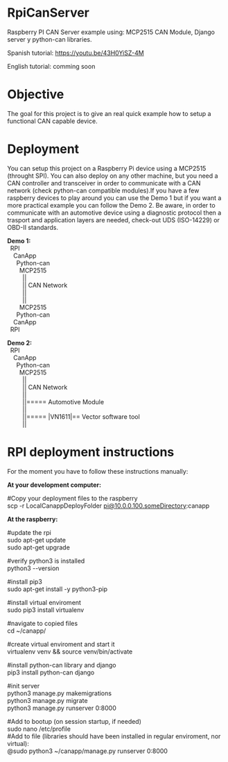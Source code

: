 # RpiCanServer
Raspberry PI CAN Server example using: MCP2515 CAN Module, Django server y python-can libraries.

Spanish tutorial:
https://youtu.be/43H0YiSZ-4M

English tutorial:
comming soon

# Objective
The goal for this project is to give an real quick example how to setup a functional CAN capable device.

# Deployment
You can setup this project on a Raspberry Pi device using a MCP2515 (throught SPI). You can also deploy on any other machine, but you need a CAN controller and transceiver in order to communicate with a CAN network (check python-can compatible modules).If you have a few raspberry devices to play around you can use the Demo 1 but if you want a more practical example you can follow the Demo 2. Be aware, in order to communicate with an automotive device using a diagnostic protocol then a trasport and application layers are needed, check-out UDS (ISO-14229) or OBD-II standards.

<b>Demo 1:<br/></b>
&ensp;RPI<br/>
&ensp;&ensp;CanApp<br/>
&ensp;&ensp;&ensp;Python-can<br/>
&ensp;&ensp;&ensp;&ensp;MCP2515<br/>
&ensp;&ensp;&ensp;&ensp;&ensp;||<br/>
&ensp;&ensp;&ensp;&ensp;&ensp;|| CAN Network<br/>
&ensp;&ensp;&ensp;&ensp;&ensp;||<br/>
&ensp;&ensp;&ensp;&ensp;&ensp;||<br/>
&ensp;&ensp;&ensp;&ensp;MCP2515<br/>
&ensp;&ensp;&ensp;Python-can<br/>
&ensp;&ensp;CanApp<br/>
&ensp;RPI<br/>

<b>Demo 2:<br/></b>
&ensp;RPI<br/>
&ensp;&ensp;CanApp<br/>
&ensp;&ensp;&ensp;Python-can<br/>
&ensp;&ensp;&ensp;&ensp;MCP2515<br/>
&ensp;&ensp;&ensp;&ensp;&ensp;||<br/>
&ensp;&ensp;&ensp;&ensp;&ensp;|| CAN Network<br/>
&ensp;&ensp;&ensp;&ensp;&ensp;||<br/>
&ensp;&ensp;&ensp;&ensp;&ensp;||===== Automotive Module<br/>
&ensp;&ensp;&ensp;&ensp;&ensp;||<br/>
&ensp;&ensp;&ensp;&ensp;&ensp;||===== |VN1611|== Vector software tool<br/>
&ensp;&ensp;&ensp;&ensp;&ensp;||<br/>
          
# RPI deployment instructions
For the moment you have to follow these instructions manually:

<b>At your development computer:</b><br/>

#Copy your deployment files to the raspberry<br/>
scp -r LocalCanappDeployFolder pi@10.0.0.100.someDirectory:canapp<br/>

<b>At the raspberry:</b><br/>

#update the rpi<br/>
sudo apt-get update<br/>
sudo apt-get upgrade<br/>

#verify python3 is installed<br/>
python3 --version<br/>

#install pip3<br/>
sudo apt-get install -y python3-pip<br/>

#install virtual enviroment<br/>
sudo pip3 install virtualenv<br/>

#navigate to copied files<br/>
cd ~/canapp/<br/>

#create virtual enviroment and start it<br/>
virtualenv venv && source venv/bin/activate<br/>

#install python-can library and django<br/>
pip3 install python-can django<br/>

#init server<br/>
python3 manage.py makemigrations<br/>
python3 manage.py migrate<br/>
python3 manage.py runserver 0:8000<br/>

#Add to bootup (on session startup, if needed)<br/>
sudo nano /etc/profile<br/>
#Add to file (libraries should have been installed in regular enviroment, nor virtual):<br/>
@sudo python3 ~/canapp/manage.py runserver 0:8000<br/>
